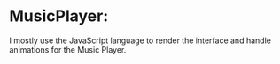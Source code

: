 # MusicPlayer:
I mostly use the JavaScript language to render the interface and handle animations for the Music Player.

